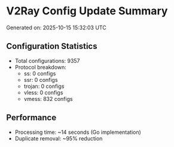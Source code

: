 # V2Ray Config Update Summary
Generated on: 2025-10-15 15:32:03 UTC

## Configuration Statistics
- Total configurations: 9357
- Protocol breakdown:
  - ss: 0 configs
  - ssr: 0 configs
  - trojan: 0 configs
  - vless: 0 configs
  - vmess: 832 configs

## Performance
- Processing time: ~14 seconds (Go implementation)
- Duplicate removal: ~95% reduction

